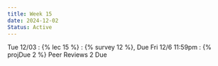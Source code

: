 ```yaml
---
title: Week 15
date: 2024-12-02
Status: Active
---
```


Tue 12/03
: {% lec 15 %}
  : {% survey 12 %}, Due Fri 12/6 11:59pm
: {% projDue 2 %} Peer Reviews 2 Due
